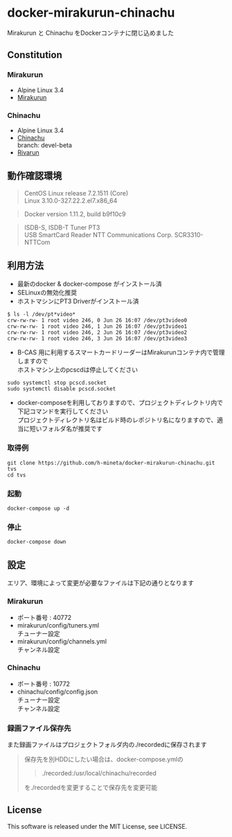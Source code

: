# docker-mirakurun-chinachu
Mirakurun と Chinachu をDockerコンテナに閉じ込めました

## Constitution
### Mirakurun
- Alpine Linux 3.4
- [Mirakurun](https://github.com/kanreisa/Mirakurun)

### Chinachu
- Alpine Linux 3.4
- [Chinachu](https://github.com/kanreisa/Chinachu)  
branch: devel-beta
- [Rivarun](https://github.com/kanreisa/Rivarun)

## 動作確認環境
>CentOS Linux release 7.2.1511 (Core)  
> Linux 3.10.0-327.22.2.el7.x86_64  

> Docker version 1.11.2, build b9f10c9

> ISDB-S, ISDB-T Tuner PT3  
> USB SmartCard Reader NTT Communications Corp. SCR3310-NTTCom

## 利用方法
- 最新のdocker & docker-compose がインストール済
- SELinuxの無効化推奨
- ホストマシンにPT3 Driverがインストール済
```
$ ls -l /dev/pt*video*
crw-rw-rw- 1 root video 246, 0 Jun 26 16:07 /dev/pt3video0
crw-rw-rw- 1 root video 246, 1 Jun 26 16:07 /dev/pt3video1
crw-rw-rw- 1 root video 246, 2 Jun 26 16:07 /dev/pt3video2
crw-rw-rw- 1 root video 246, 3 Jun 26 16:07 /dev/pt3video3
```
- B-CAS 用に利用するスマートカードリーダーはMirakurunコンテナ内で管理しますので  
ホストマシン上のpcscdは停止してください
```
sudo systemctl stop pcscd.socket
sudo systemctl disable pcscd.socket
```

- docker-composeを利用しておりますので、プロジェクトディレクトリ内で下記コマンドを実行してください  
プロジェクトディレクトリ名はビルド時のレポジトリ名になりますので、適当に短いフォルダ名が推奨です

### 取得例
```
git clone https://github.com/h-mineta/docker-mirakurun-chinachu.git tvs
cd tvs
```
### 起動
```
docker-compose up -d
```
### 停止
```
docker-compose down
```

## 設定
エリア、環境によって変更が必要なファイルは下記の通りとなります
### Mirakurun
- ポート番号 : 40772
- mirakurun/config/tuners.yml  
チューナー設定
- mirakurun/config/channels.yml  
チャンネル設定

### Chinachu
- ポート番号 : 10772
- chinachu/config/config.json  
チューナー設定  
チャンネル設定

### 録画ファイル保存先
また録画ファイルはプロジェクトフォルダ内の./recordedに保存されます  
> 保存先を別HDDにしたい場合は、docker-compose.ymlの
>> ./recorded:/usr/local/chinachu/recorded
>
> を./recordedを変更することで保存先を変更可能

## License
This software is released under the MIT License, see LICENSE.
